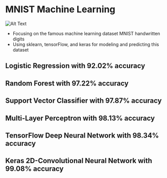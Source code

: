 # MNIST Machine Learning

![Alt Text](https://cdn-images-1.medium.com/max/1600/1*yBdJCRwIJGoM7pwU-LNW6Q.png)

- Focusing on the famous machine learning dataset MNIST handwritten digits
- Using sklearn, tensorFlow, and keras for modeling and predicting this dataset

## Logistic Regression with 92.02% accuracy

## Random Forest with 97.22% accuracy

## Support Vector Classifier with 97.87% accuracy

## Multi-Layer Perceptron with 98.13% accuracy

## TensorFlow Deep Neural Network with 98.34% accuracy

## Keras 2D-Convolutional Neural Network with 99.08% accuracy

